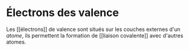 # Électrons des valence

Les [[électrons]] de valence sont situés sur les couches externes d'un *atome*, ils permettent la formation de [[liaison covalente]] avec d'autres atomes.